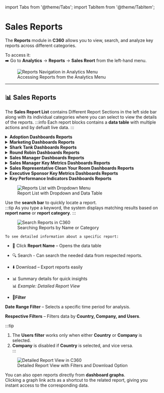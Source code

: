 import Tabs from '@theme/Tabs';
import TabItem from '@theme/TabItem';

# Sales Reports

The **Reports** module in **C360** allows you to view, search, and analyze key reports across different categories.

To access it:  
➡️ Go to **Analytics** → **Reports** → **Sales Reort** from the left-hand menu.

<figure>
  <img src="/media/image22.png" alt="Reports Navigation in Analytics Menu" />
  <figcaption>Accessing Reports from the Analytics Menu</figcaption>
</figure>

---

<!-- ### View Report List

The **Report List** contains a dropdown menu (top-right corner) where you can select from the available reports.
Each report includes a **data table** with sortable columns for **Report Name** and **Report Category**.

<figure>
  <img src="/media/image23.png" alt="Reports List with Dropdown Menu" />
  <figcaption>Report List with Dropdown and Data Table</figcaption>
</figure>

---

### Search Reports

Use the **search bar** to quickly locate a report.
As you type a keyword, the system displays matching results based on **report name** or **report category**.

<figure>
  <img src="/media/image24.png" alt="Search Reports in C360" />
  <figcaption>Searching Reports by Name or Category</figcaption>
</figure>

---

### View Report Details

To see detailed information about a specific report:

1. **Click the Report Name** – Opens the detailed data table for that report.
2. **Search & Filter Data** – Use the search bar or filter options to refine by **date range, days, quarters, or months**.
3. **Download Reports** – Export reports using the **Download** button.
4. **View Key Details** – The table also includes essential summary details for quick insights.

<figure>
  <img src="/media/image25.png" alt="Detailed Report View in C360" />
  <figcaption>Detailed Report View with Filters and Download Option</figcaption>
</figure>

---

### Access via Dashboard Graphs

You can also **open reports directly from dashboard graphs**.
Clicking a graph link acts as a shortcut to the related report, giving you instant access to the corresponding data. -->



## 📊 Sales Reports

<Tabs>
  <TabItem value="view-list" label="📑 View Report List" default>

The **Sales Report List** contains Different Report Sections in the left side bar along with its individual categories  where you can select to view the details of the reports. 
:::info
 Each report blocks contains a **data table** with multiple actions and by defualt live data.
:::
  <details>
   <summary><strong>Adoption Dashboards Reports</strong></summary>
- **Number of Accounts** : Displays the total count of all accounts available in the system.
- **Number of Contacts** : Shows the number of contacts linked to accounts.
- **Number of Leads** : Tracks the total number of leads captured in the platform.
- **Number of Opportunities** : Displays the total number of opportunities created.
- **Number of Open Tasks** : Indicates how many tasks are still open and pending.
- **Number of Tasks** : Represents the total number of tasks created in the system.
- **Number of Active Users** : Shows how many users are actively engaging with the system.
- **Number of Users Added** : Displays the total number of users added to the platform.
- **Login Leaderboard** : Ranks users based on login frequency and engagement.

</details>
 <details>
  <summary><strong>Marketing Dashboards Reports</strong></summary>
- **Hot Leads w/o Activity >48 Hours** : Identifies leads that have not received any activity or follow-up for more than 48 hours.
- **Leads Converted** : Displays the total number of leads that have been successfully converted into opportunities or accounts.
- **Leads Converted by FQ** : Shows the number of leads converted within a specific fiscal quarter.
- **Leads Converted In FQ** : Highlights leads that were converted during the current fiscal quarter.
- **Leads Created In FQ** : Displays the number of new leads created in the current fiscal quarter.
- **Asset Tracking By User** : Tracks asset allocation, usage, and ownership based on individual users.
- **Asset Tracking By Customer** : Monitors asset usage and allocation at the customer level.

</details>

<details>
 <summary><strong>Shark Tank Dashboards Reports</strong></summary>
- **Performance By Partner: Shark Tank** : Provides detailed performance metrics segmented by individual Shark Tank partners.
- **Total Across All Partners: Shark** : Displays the cumulative performance summary across all Shark Tank partners.

</details>

<details>
 <summary><strong>Round Robin Dashboards Reports</strong></summary>
- **Performance By Partner: Round Robin** : Provides detailed performance metrics segmented by each Round Robin partner.
- **Total Across All Partners: Round Robin** : Displays the overall performance summary across all Round Robin partners.

</details>

<details>
 <summary><strong>Sales Manager Dashboards Reports</strong></summary>
- **Closed Won In Q by Type** : Displays opportunities closed as won in the current quarter, categorized by type.
- **Pipeline Report In Q** : Shows the overall sales pipeline for the current quarter.
- **Open Opportunities In Q** : Lists all opportunities that are still open in the current quarter.
- **Closed Won by Type** : Breaks down closed-won opportunities by their respective types.
- **Closed Won In Q by Owner** : Provides a summary of closed-won opportunities in the current quarter, grouped by owner.
- **Closed Lost by Reason** : Analyzes lost opportunities and categorizes them by reason for loss.
- **Win Ratio** : Calculates the percentage of opportunities won compared to total opportunities.
- **Open Opportunities This Q - No Activities Last 96hrs** : Highlights open opportunities in the current quarter that haven’t had any activity in the past 96 hours.

</details>

<details>
 <summary><strong>Sales Manager Key Metrics Dashboards Reports</strong></summary>
- **Closed Won In Q by Type** : Displays opportunities closed as won in the current quarter, categorized by type.
- **Pipeline Report In Q** : Shows the overall sales pipeline for the current quarter.
- **Open Opportunities In Q** : Lists all opportunities that are still open in the current quarter.
- **Closed Won by Type** : Breaks down closed-won opportunities by their respective types.
- **Closed Won In Q by Owner** : Provides a summary of closed-won opportunities in the current quarter, grouped by owner.
- **Closed Lost by Reason** : Analyzes lost opportunities and categorizes them by reason for loss.
- **Win Ratio** : Calculates the percentage of opportunities won compared to total opportunities.
- **Open Opportunities This Q - No Activities Last 96hrs** : Highlights open opportunities in the current quarter that haven’t had any activity in the past 96 hours.

</details>

<details>
 <summary><strong>Sales Representative Clean Your Room Dashboards Reports</strong></summary>
- **SR: Closed Won Opportunities MTD** : Displays opportunities closed as won month-to-date.
- **SR: Open Opportunities in the Pipeline** : Shows all currently open opportunities within the sales pipeline.
- **SR: Top Open Opportunities** : Highlights the most valuable open opportunities.
- **SR: Stuck Opportunities Report** : Identifies opportunities that have not progressed in the pipeline for a defined period.
- **SR: Closed Won Opportunities By Month** : Breaks down closed-won opportunities by each month.
- **SR: Closed Won Opportunities In QT** : Provides a summary of closed-won opportunities within the current quarter.
- **SR: Top Accounts by Revenue Amount** : Lists the accounts contributing the highest revenue.

</details>

<details>
 <summary><strong>Executive Sponsor Key Metrics Dashboards Reports</strong></summary>
- **ES: Closed Won Opportunities By Month** : Displays closed-won opportunities broken down by month.
- **ES: Closed Won Opportunities By QT** : Summarizes closed-won opportunities within the current quarter.
- **ES: Average Deal Size** : Shows the average size of deals for better revenue insights.
- **ES: Open Opportunities in the Pipeline** : Lists all active opportunities currently in the sales pipeline.
- **ES: Open Opportunities** : Displays the total number of open opportunities.
- **ES: Total Win Ratio** : Calculates the win ratio across all opportunities.
- **ES: Closed Lost Opportunities FYTD** : Tracks opportunities lost year-to-date.
- **ES: FYTD Won Opportunities by Account** : Breaks down won opportunities by account for the fiscal year-to-date.
- **ES: FYTD Open Opportunities by Account** : Shows open opportunities by account for the fiscal year-to-date.

</details>

<details>
 <summary><strong>Key Performance Indicators Dashboards Reports</strong></summary>
- **KPI: Closed Won Opportunities By Month** : Displays closed-won opportunities broken down by month.
- **KPI: Closed Won Opportunities By QT** : Summarizes closed-won opportunities within the current quarter.
- **KPI: Total Win Ratio** : Calculates the win ratio across all opportunities.
- **KPI: Average Deal Size** : Shows the average size of deals for better revenue insights.
- **KPI: Average Days to Close** : Tracks the average time taken to close opportunities.
- **KPI: Closed Won and >=70% Probability Opportunities** : Highlights opportunities that are closed-won or have a probability of 70% or higher.
- **KPI: Open Opportunities in the Pipeline** : Lists all active opportunities currently in the sales pipeline.

</details>

  <figure>
    <img src="/media/image23.png" alt="Reports List with Dropdown Menu" />
    <figcaption>Report List with Dropdown and Data Table</figcaption>
  </figure>

  </TabItem>

  <TabItem value="search-reports" label="🔎 Search Reports">

   Use the **search bar** to quickly locate a report.  
   :::tip
   As you type a keyword, the system displays matching results based on **report name** or **report category**.
   :::
  <figure>
    <img src="/media/image24.png" alt="Search Reports in C360" />
    <figcaption>Searching Reports by Name or Category</figcaption>
  </figure>
</TabItem>

  <TabItem value="report-details" label="📂 View Report Details">

    To see detailed information about a specific report:

  - 📌 Click **Report Name** – Opens the data table
  - 🔍 Search - Can search the needed data from respected reports.
  - ⬇️ Download – Export reports easily
  - 📊 Summary details for quick insights  
    📊 _Example: Detailed Report View_ 

  -  **🧰Filter**
   
   <Tabs>
  <TabItem value="date-range" label="Date Range Filter" default>

**Date Range Filter** – Selects a specific time period for analysis.

  </TabItem>

  <TabItem value="respective-filters" label="Respective Filters">

**Respective Filters** – Filters data by **Country, Company, and Users**.

:::tip

1. The **Users filter** works only when either **Country** or **Company** is selected.
2. **Company** is disabled if **Country** is selected, and vice versa.  
    :::
   </TabItem>
   </Tabs>

  <figure>
    <img src="/media/image25.png" alt="Detailed Report View in C360" />
    <figcaption>Detailed Report View with Filters and Download Option</figcaption>
  </figure>
</TabItem>

  <TabItem value="access-graphs" label="📈 Access via Dashboard Graphs">

You can also open reports directly from **dashboard graphs**.  
 Clicking a graph link acts as a shortcut to the related report, giving you instant access to the corresponding data.

  </TabItem>
</Tabs>
